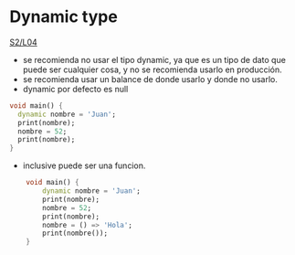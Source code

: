 Dynamic type
============

[S2/L04](https://www.youtube.com/watch?v=AnyON-cr0S4&list=PLCKuOXG0bPi0sIn-nDsi7ma9OV6MEMkxj&index=10)

- se recomienda no usar el tipo dynamic, ya que es un tipo de dato que puede ser cualquier cosa, y no se recomienda usarlo en producción.
- se recomienda usar un balance de donde usarlo y donde no usarlo.
- dynamic por defecto es null

```dart
void main() {
  dynamic nombre = 'Juan';
  print(nombre);
  nombre = 52;
  print(nombre);
}
```

- inclusive puede ser una funcion.
    
```dart 
    void main() {
        dynamic nombre = 'Juan';
        print(nombre);
        nombre = 52;
        print(nombre);
        nombre = () => 'Hola';
        print(nombre());
    }
```